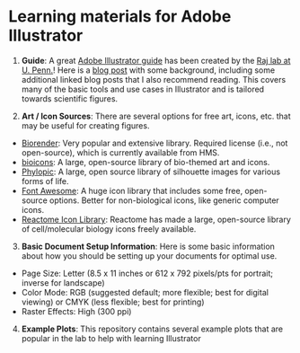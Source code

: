 # Learning materials for Adobe Illustrator

1. **Guide**: A great [Adobe Illustrator guide](https://docs.google.com/document/d/1TXmbltzBPcApCcuJ9HLOIQgWPqKylrFRWRudrN-5vBE/edit#) has been created by the [Raj lab at U. Penn.](https://rajlab.seas.upenn.edu/)! Here is a [blog post](https://rajlaboratory.blogspot.com/2019/08/i-adobe-illustrator-for-scientific.html) with some background, including some additional linked blog posts that I also recommend reading. This covers many of the basic tools and use cases in Illustrator and is tailored towards scientific figures.

2. **Art / Icon Sources**: There are several options for free art, icons, etc. that may be useful for creating figures.

- [Biorender](https://www.biorender.com/): Very popular and extensive library. Required license (i.e., not open-source), which is currently available from HMS.
- [bioicons](https://bioicons.com/): A large, open-source library of bio-themed art and icons.
- [Phylopic](https://www.phylopic.org/): A large, open source library of silhouette images for various forms of life.
- [Font Awesome](https://fontawesome.com/search?m=free&o=r): A huge icon library that includes some free, open-source options. Better for non-biological icons, like generic computer icons. 
- [Reactome Icon Library](https://reactome.org/icon-lib): Reactome has made a large, open-source library of cell/molecular biology icons freely available. 

3. **Basic Document Setup Information**: Here is some basic information about how you should be setting up your documents for optimal use.

- Page Size: Letter (8.5 x 11 inches or 612 x 792 pixels/pts for portrait; inverse for landscape)
- Color Mode: RGB (suggested default; more flexible; best for digital viewing) or CMYK (less flexible; best for printing)
- Raster Effects: High (300 ppi)

4. **Example Plots**: This repository contains several example plots that are popular in the lab to help with learning Illustrator
